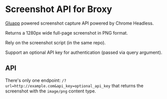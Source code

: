 # Screenshot API for Broxy

[Gluapp](https://github.com/tsileo/gluapp) powered screenshot capture API powered by Chrome Headless.

Returns a 1280px wide full-page screenshot in PNG format.

Rely on the screenshot script (in the same repo).

Support an optional API key for authentication (passed via query argument).

## API

There's only one endpoint: `/?url=http://example.com&api_key=optional_api_key` that 
returns the screenshot with the `image/png` content type.
